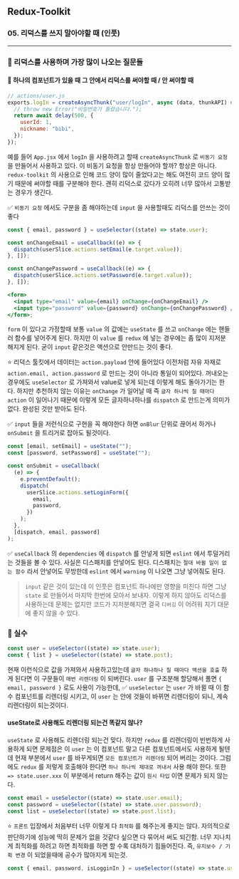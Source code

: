 ## Redux-Toolkit

### 05. 리덕스를 쓰지 말아야할 때 (인풋)

---

### 📌 리덕스를 사용하며 가장 많이 나오는 질문들

#### 📍 하나의 컴포넌트가 있을 때 그 안에서 리덕스를 써야할 때 / 안 써야할 때

```jsx
// actions/user.js
exports.logIn = createAsyncThunk("user/logIn", async (data, thunkAPI) => {
  // throw new Error("비밀번호가 틀렸습니다.");
  return await delay(500, {
    userId: 1,
    nickname: "bibi",
  });
});
```

예를 들어 `App.jsx` 에서 `logIn` 을 사용하려고 할때 `createAsyncThunk` 로 `비동기 요청` 을 만들어서 사용하고 있다. 이 비동기 요청을 항상 만들어야 할까?
항상은 아니다. `redux-toolkit` 의 사용으로 인해 코드 양이 많이 줄었다고는 해도 여전히 코드 양이 많기 때문에 써야할 때를 구분해야 한다. 괜히 리덕스로 갔다가 오히려 너무 많아서 고통받는 경우가 생긴다.

✅ `비동기 요청` 에서도 구분을 좀 해야하는데 `input` 을 사용할때도 리덕스를 안쓰는 것이 좋다

```jsx
const { email, password } = useSelector((state) => state.user);

const onChangeEmail = useCallback((e) => {
  dispatch(userSlice.actions.setEmail(e.target.value));
}, []);

const onChangePassword = useCallback((e) => {
  dispatch(userSlice.actions.setPassword(e.target.value));
}, []);

<form>
  <input type="email" value={email} onChange={onChangeEmail} />
  <input type="password" value={password} onChange={onChangePassword} />
</form>;
```

`form` 이 있다고 가정할때 보통 `value` 의 값에는 `useState` 를 쓰고 `onChange` 에는 핸들러 함수를 넣어주게 된다. 하지만 이 `value` 를 `redux` 에 넣는 경우에는 좀 많이 지저분해지게 된다.
굳이 `input` 같은것은 액션으로 안만드는 것이 좋다.

⭐️ 리덕스 툴킷에서 데이터는 `action.payload` 안에 들어있다 이전처럼 자유 자재로 `action.email, action.password` 로 만드는 것이 아니라 통일이 되어있다.
꺼내오는 경우에도 `useSelector` 로 가져와서 value로 넣게 되는데 이렇게 해도 돌아가기는 한다.
하지만 추천하지 않는 이유는 `onChange` 가 일어날 때 즉 `글자 하나씩 칠 때마다 action` 이 일어나기 때문에 이렇게 모든 글자하나하나를 `dispatch` 로 만드는게 의미가 없다. 완성된 것만 받아도 된다.

✅ `input` 들을 저런식으로 구현을 꼭 해야한다 하면 `onBlur` 단위로 끊어서 하거나 `onSubmit` 을 트리거로 잡아도 될것이다.

```js
const [email, setEmail] = useState("");
const [password, setPassword] = useState("");

const onSubmit = useCallback(
  (e) => {
    e.preventDefault();
    dispatch(
      userSlice.actions.setLoginForm({
        email,
        password,
      })
    );
  },
  [dispatch, email, password]
);
```

✅ `useCallback` 의 `dependencies` 에 `dispatch` 를 안넣게 되면 `eslint` 에서 투덜거리는 것들을 볼 수 있다. 사실은 디스패치를 안넣어도 된다. 디스패치는 `절대 바뀔 일이 없는 함수` 라서 안넣어도 무방한데 `eslint` 에서 `warning` 이 나오면 그냥 넣어줘도 된다.

> `input` 같은 것이 있는데 이 인풋은 컴포넌트 하나에만 영향을 미친다 하면 그냥 `state` 로 만들어서 마지막 한번에 모아서 보내자. 이렇게 하지 않아도 리덕스를 사용하는데 문제는 없지만 코드가 지저분해지면 결국 `디버깅` 이 어려워 지기 대문에 좋지 않을 수 있다.

### 📌 실수

```js
const user = useSelector((state) => state.user);
const { list } = useSelector((state) => state.post);
```

현재 이런식으로 값을 가져와서 사용하고있는데 `글자 하나하나 칠 때마다 액션을 호출` 하게 된다면 이 구문들이 `매번 리렌더링` 이 되버린다. `user` 를 구조분해 할당해서 풀면 `{ email, password }` 로도 사용이 가능한데, ✅ `useSelector` 는 `user` 가 바뀔 때 이 함수 컴포넌트를 리렌더링 시키고, 이 `user` 는 안에 것들이 바뀌면 리렌더링이 되니, 계속 리렌더링이 되는것이다.

#### useState로 사용해도 리렌더링 되는건 똑같지 않나?

`useState` 로 사용해도 리렌더링 되는건 맞다. 하지만 `redux` 를 리렌더링이 빈번하게 사용하게 되면 문제점은 이 `user` 는 이 컴포넌트 말고 다른 컴포넌트에서도 사용하게 될텐데 현재 부분에서 `user` 를 바꾸게되면 `모든 컴포넌트가 리렌더링` 되어 버리는 것이다.
그럼에도 `redux` 를 저렇게 호출해야 한다면 `하나 하나씩 제대로 꺼내서` 사용 해야 한다.
또한 `=> state.user.xxx` 이 부분에서 return 해주는 값이 `원시 타입` 이면 문제가 되지 않는다.

```js
const email = useSelector((state) => state.user.email);
const password = useSelector((state) => state.user.password);
const list = useSelector((state) => state.post.list);
```

⭐️ `프론트` 입장에서 처음부터 너무 이렇게 다 `최적화` 를 해주는게 좋지는 않다. 자의적으로 판단하기에 성능에 딱히 문제가 없을 것같다 싶으면 다 묶어서 써도 되긴함. 너무 지나치게 최적화를 하려고 하면 최적화를 하면 할 수록 대처하기 힘들어진다. 즉, `유지보수 / 기획 변경` 이 되었을때에 공수가 많아지게 되는것.

```js
const { email, password, isLogginIn } = useSelector((state) => state.user);
```
